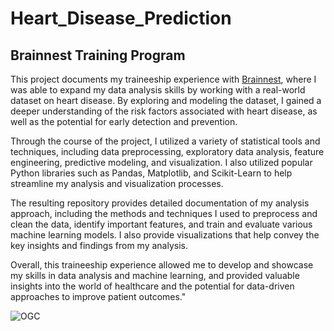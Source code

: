 # Heart_Disease_Prediction

## Brainnest Training Program

This project documents my traineeship experience with [Brainnest]([https://www.brainnest.consulting](https://www.linkedin.com/company/brainnest-consulting/)), where I was able to expand my data analysis skills by working with a real-world dataset on heart disease. By exploring and modeling the dataset, I gained a deeper understanding of the risk factors associated with heart disease, as well as the potential for early detection and prevention.

Through the course of the project, I utilized a variety of statistical tools and techniques, including data preprocessing, exploratory data analysis, feature engineering, predictive modeling, and visualization. I also utilized popular Python libraries such as Pandas, Matplotlib, and Scikit-Learn to help streamline my analysis and visualization processes.

The resulting repository provides detailed documentation of my analysis approach, including the methods and techniques I used to preprocess and clean the data, identify important features, and train and evaluate various machine learning models. I also provide visualizations that help convey the key insights and findings from my analysis.

Overall, this traineeship experience allowed me to develop and showcase my skills in data analysis and machine learning, and provided valuable insights into the world of healthcare and the potential for data-driven approaches to improve patient outcomes."

![OGC](https://user-images.githubusercontent.com/104760218/228410904-ca17fe8a-9cc6-4e83-a25c-a08995a6b88f.gif)
